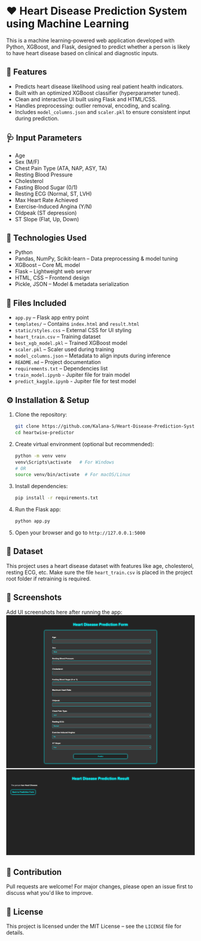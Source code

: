# ❤️ Heart Disease Prediction System using Machine Learning

This is a machine learning-powered web application developed with Python, XGBoost, and Flask, designed to predict whether a person is likely to have heart disease based on clinical and diagnostic inputs.

## 🚀 Features
- Predicts heart disease likelihood using real patient health indicators.
- Built with an optimized XGBoost classifier (hyperparameter tuned).
- Clean and interactive UI built using Flask and HTML/CSS.
- Handles preprocessing: outlier removal, encoding, and scaling.
- Includes `model_columns.json` and `scaler.pkl` to ensure consistent input during prediction.

## 🩺 Input Parameters
- Age
- Sex (M/F)
- Chest Pain Type (ATA, NAP, ASY, TA)
- Resting Blood Pressure
- Cholesterol
- Fasting Blood Sugar (0/1)
- Resting ECG (Normal, ST, LVH)
- Max Heart Rate Achieved
- Exercise-Induced Angina (Y/N)
- Oldpeak (ST depression)
- ST Slope (Flat, Up, Down)

## 🧰 Technologies Used
- Python
- Pandas, NumPy, Scikit-learn – Data preprocessing & model tuning
- XGBoost – Core ML model
- Flask – Lightweight web server
- HTML, CSS – Frontend design
- Pickle, JSON – Model & metadata serialization

## 📁 Files Included
- `app.py` – Flask app entry point
- `templates/` – Contains `index.html` and `result.html`
- `static/styles.css` – External CSS for UI styling
- `heart_train.csv` – Training dataset
- `best_xgb_model.pkl` – Trained XGBoost model
- `scaler.pkl` – Scaler used during training
- `model_columns.json` – Metadata to align inputs during inference
- `README.md` – Project documentation
- `requirements.txt` – Dependencies list
- `train_model.ipynb` - Jupiter file for train model
- `predict_kaggle.ipynb` - Jupiter file for test model

## ⚙️ Installation & Setup
1. Clone the repository:
   ```bash
   git clone https://github.com/Kalana-S/Heart-Disease-Prediction-System-using-Machine-Learning.git
   cd heartwise-predictor
   ```
2. Create virtual environment (optional but recommended):
   ```bash
   python -m venv venv
   venv\Scripts\activate   # For Windows
   # OR
   source venv/bin/activate  # For macOS/Linux
   ```
3. Install dependencies:
   ```bash
   pip install -r requirements.txt
   ```
4. Run the Flask app:
   ```bash
   python app.py
   ```
5. Open your browser and go to `http://127.0.0.1:5000`

## 📂 Dataset
This project uses a heart disease dataset with features like age, cholesterol, resting ECG, etc. Make sure the file `heart_train.csv` is placed in the project root folder if retraining is required.

## 📸 Screenshots
Add UI screenshots here after running the app:
![image](./static/home.png)
![image](./static/prediction_result.png)

## 🤝 Contribution
Pull requests are welcome! For major changes, please open an issue first to discuss what you'd like to improve.

## 📜 License
This project is licensed under the MIT License – see the `LICENSE` file for details.
